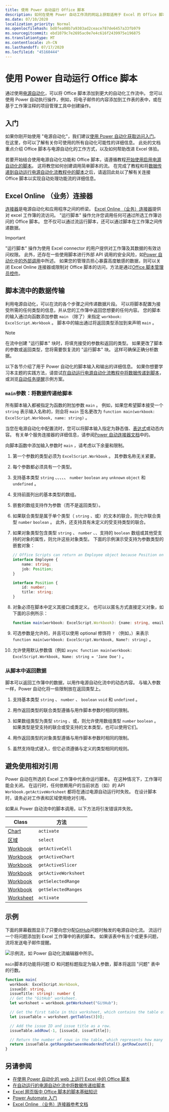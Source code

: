 ```yaml
---
title: 使用 Power 自动运行 Office 脚本
description: 如何在使用 Power 自动工作流的网站上获取适用于 Excel 的 Office 脚本。
ms.date: 07/10/2020
localization_priority: Normal
ms.openlocfilehash: bd8fea08b7a9303ad2ceace787de6457a33fb979
ms.sourcegitcommit: ebd1079c7e2695ac0e7e4c616f2439975e196875
ms.translationtype: MT
ms.contentlocale: zh-CN
ms.lasthandoff: 07/17/2020
ms.locfileid: "45160444"
---
```

# <a name="run-office-scripts-with-power-automate"></a>使用 Power 自动运行 Office 脚本

通过使用[电源自动化](https://flow.microsoft.com)，可以将 Office 脚本添加到更大的自动化工作流中。 您可以使用 Power 自动执行操作，例如，将电子邮件的内容添加到工作表的表中，或在基于工作簿注释的项目管理工具中创建操作。

## <a name="getting-started"></a>入门

如果你刚开始使用 "电源自动化"，我们建议[使用 Power 自动化获取访问入门](/power-automate/getting-started)。 在这里，你可以了解有关你可使用的所有自动化可能性的详细信息。 此处的文档重点介绍 Office 脚本与电源自动化的工作方式，以及如何帮助改进 Excel 体验。

若要开始结合使用电源自动化功能和 Office 脚本，请遵循教程[开始使用启用电源自动化的脚本](../tutorials/excel-power-automate-manual.md)。 这将教您如何创建调用简单脚本的流。 在完成了教程和将[数据传递到自动运行电源自动化流教程中的脚本](../tutorials/excel-power-automate-trigger.md)之后，请返回此处以了解有关连接 Office 脚本以实现自动处理功能流的详细信息。

## <a name="excel-online-business-connector"></a>Excel Online （业务）连接器

[连接器](/connectors/connectors)是电源自动化和应用程序之间的桥梁。 [Excel Online （业务）连接器](/connectors/excelonlinebusiness)提供对 excel 工作簿的流访问。 "运行脚本" 操作允许您调用任何可通过所选工作簿访问的 Office 脚本。 您不仅可以通过流运行脚本，还可以通过脚本在工作簿之间传递数据。

> [!IMPORTANT]
> "运行脚本" 操作为使用 Excel connector 的用户提供对工作簿及其数据的有效访问权限。 此外，还存在一些使用脚本进行外部 API 调用的安全风险，如[Power 自动化中的外部调用](external-calls.md)中所述。 如果您的管理员担心暴露高度敏感的数据，则可以关闭 Excel Online 连接器或限制对 Office 脚本的访问，方法是通过[Office 脚本管理员控件](https://support.microsoft.com/office/19d3c51a-6ca2-40ab-978d-60fa49554dcf)。

## <a name="data-transfer-in-flows-for-scripts"></a>脚本流中的数据传输

利用电源自动化，可以在流的各个步骤之间传递数据片段。 可以将脚本配置为接受所需的任何类型的信息，并从您的工作簿中返回您想要的任何内容。 您的脚本的输入通过向函数添加参数 `main` （除了）来指定 `workbook: ExcelScript.Workbook` 。 脚本中的输出通过将返回类型添加到来声明 `main` 。

> [!NOTE]
> 在流中创建 "运行脚本" 块时，将填充接受的参数和返回的类型。 如果更改了脚本的参数或返回类型，您将需要恢复流的 "运行脚本" 块。 这样可确保正确分析数据。

以下各节介绍了用于 Power 自动化的脚本输入和输出的详细信息。 如果你想要学习本主题的实践方法，请尝试[在自动运行电源自动化流教程中将数据传递到脚本](../tutorials/excel-power-automate-trigger.md)，或浏览[自动任务提醒](../resources/scenarios/task-reminders.md)示例方案。

### <a name="main-parameters-passing-data-to-a-script"></a>`main`参数：将数据传递给脚本

所有脚本输入都被指定为函数的附加参数 `main` 。 例如，如果您希望脚本接受一个 `string` 表示输入名称的，则会将 `main` 签名更改为 `function main(workbook: ExcelScript.Workbook, name: string)` 。

当您在电源自动化中配置流时，您可以将脚本输入指定为静态值、[表达式](/power-automate/use-expressions-in-conditions)或动态内容。 有关单个服务连接器的详细信息，请参阅[Power 自动连接器文档](/connectors/)中的。

向脚本函数中添加输入参数时 `main` ，请考虑以下余量和限制。

1. 第一个参数的类型必须为 `ExcelScript.Workbook` 。 其参数名称无关紧要。

2. 每个参数都必须具有一个类型。

3. 支持基本类型 `string` 、、、、、 `number` `boolean` `any` `unknown` `object` 和 `undefined` 。

4. 支持前面列出的基本类型的数组。

5. 嵌套的数组支持作为参数（而不是返回类型）。

6. 如果联合类型是属于单个类型（ `string` 、或）的文本的联合，则允许联合类型 `number` `boolean` 。 此外，还支持具有未定义的受支持类型的联合。

7. 如果对象类型包含类型 `string` 、 `number` 、、支持的 `boolean` 数组或其他受支持的对象的属性，则允许这些对象类型。 下面的示例演示受支持为参数类型的嵌套对象：

    ```TypeScript
    // Office Scripts can return an Employee object because Position only contains strings and numbers.
    interface Employee {
        name: string;
        job: Position;
    }

    interface Position {
        id: number;
        title: string;
    }
    ```

8. 对象必须在脚本中定义其接口或类定义。 也可以以匿名方式直接定义对象，如下面的示例所示：

    ```TypeScript
    function main(workbook: ExcelScript.Workbook): {name: string, email: string}
    ```

9. 可选参数是允许的，并且可以使用 optional 修饰符 `?` （例如，）来表示 `function main(workbook: ExcelScript.Workbook, Name?: string)` 。

10. 允许使用默认参数值（例如 `async function main(workbook: ExcelScript.Workbook, Name: string = 'Jane Doe')` 。

### <a name="returning-data-from-a-script"></a>从脚本中返回数据

脚本可以返回工作簿中的数据，以用作电源自动化流中的动态内容。 与输入参数一样，Power 自动化将一些限制放在返回类型上。

1. 支持基本类型 `string` 、 `number` 、 `boolean` `void` 和 `undefined` 。

2. 用作返回类型的联合类型遵循与用作脚本参数时相同的限制。

3. 如果数组类型为类型 `string` 、或，则允许使用数组类型 `number` `boolean` 。 如果类型是受支持的联合或受支持的文本类型，也可以使用它们。

4. 用作返回类型的对象类型遵循与用作脚本参数时相同的限制。

5. 虽然支持隐式键入，但它必须遵循与定义的类型相同的规则。

## <a name="avoid-using-relative-references"></a>避免使用相对引用

Power 自动在所选的 Excel 工作簿中代表你运行脚本。 在这种情况下，工作簿可能会关闭。 在运行时，任何依赖用户的当前状态（如）的 API `Workbook.getActiveWorksheet` 都将在通过电源自动运行时失败。 在设计脚本时，请务必对工作表和区域使用绝对引用。

如果从 Power 自动流中的脚本调用，以下方法将引发错误并失败。

| Class | 方法 |
|--|--|
| [Chart](/javascript/api/office-scripts/excelscript/excelscript.chart) | `activate` |
| [区域](/javascript/api/office-scripts/excelscript/excelscript.range) | `select` |
| [Workbook](/javascript/api/office-scripts/excelscript/excelscript.workbook) | `getActiveCell` |
| [Workbook](/javascript/api/office-scripts/excelscript/excelscript.workbook) | `getActiveChart` |
| [Workbook](/javascript/api/office-scripts/excelscript/excelscript.workbook) | `getActiveSlicer` |
| [Workbook](/javascript/api/office-scripts/excelscript/excelscript.workbook) | `getActiveWorksheet` |
| [Workbook](/javascript/api/office-scripts/excelscript/excelscript.workbook) | `getSelectedRange` |
| [Workbook](/javascript/api/office-scripts/excelscript/excelscript.workbook) | `getSelectedRanges` |
| [Worksheet](/javascript/api/office-scripts/excelscript/excelscript.workbook) | `activate` |

## <a name="example"></a>示例

下面的屏幕截图显示了只要向您分配[GitHub](https://github.com/)问题时触发的电源自动化流。 流运行一个将问题添加到 Excel 工作簿中的表的脚本。 如果该表中有五个或更多问题，流将发送电子邮件提醒。

![示例流，如 Power 自动化流编辑器中所示。](../images/power-automate-parameter-return-sample.png)

`main`脚本的功能将问题 ID 和问题标题指定为输入参数，脚本将返回 "问题" 表中的行数。

```TypeScript
function main(
  workbook: ExcelScript.Workbook,
  issueId: string,
  issueTitle: string): number {
  // Get the "GitHub" worksheet.
  let worksheet = workbook.getWorksheet("GitHub");

  // Get the first table in this worksheet, which contains the table of GitHub issues.
  let issueTable = worksheet.getTables()[0];

  // Add the issue ID and issue title as a row.
  issueTable.addRow(-1, [issueId, issueTitle]);

  // Return the number of rows in the table, which represents how many issues are assigned to this user.
  return issueTable.getRangeBetweenHeaderAndTotal().getRowCount();
}
```

## <a name="see-also"></a>另请参阅

- [在使用 Power 自动化的 web 上运行 Excel 中的 Office 脚本](../tutorials/excel-power-automate-manual.md)
- [在自动运行的电源自动化流中将数据传递给脚本](../tutorials/excel-power-automate-trigger.md)
- [Excel 网页版中 Office 脚本的脚本基础知识](scripting-fundamentals.md)
- [Power Automate 入门](/power-automate/getting-started)
- [Excel Online （业务）连接器参考文档](/connectors/excelonlinebusiness/)
